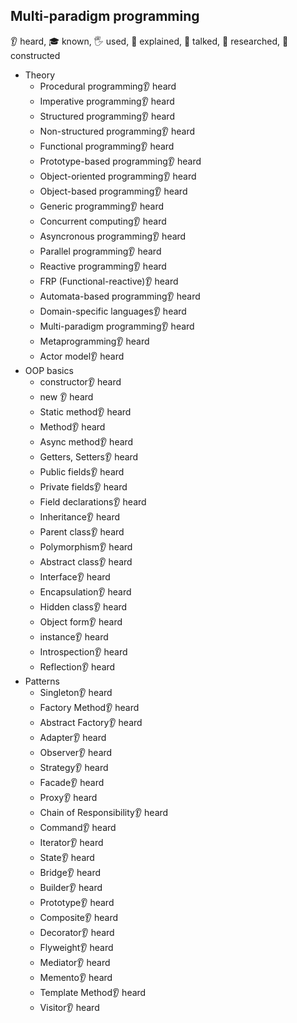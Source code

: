 ## Multi-paradigm programming

👂 heard, 🎓 known, 🖐️ used, 🙋 explained, 📢 talked, 🔬 researched, 🚀 constructed

- Theory
  - Procedural programming👂 heard
  - Imperative programming👂 heard
  - Structured programming👂 heard
  - Non-structured programming👂 heard
  - Functional programming👂 heard
  - Prototype-based programming👂 heard
  - Object-oriented programming👂 heard
  - Object-based programming👂 heard
  - Generic programming👂 heard
  - Concurrent computing👂 heard
  - Asyncronous programming👂 heard
  - Parallel programming👂 heard
  - Reactive programming👂 heard
  - FRP (Functional-reactive)👂 heard
  - Automata-based programming👂 heard
  - Domain-specific languages👂 heard
  - Multi-paradigm programming👂 heard
  - Metaprogramming👂 heard
  - Actor model👂 heard
- OOP basics
  - constructor👂 heard
  - new 👂 heard
  - Static method👂 heard
  - Method👂 heard
  - Async method👂 heard
  - Getters, Setters👂 heard
  - Public fields👂 heard
  - Private fields👂 heard
  - Field declarations👂 heard
  - Inheritance👂 heard
  - Parent class👂 heard
  - Polymorphism👂 heard
  - Abstract class👂 heard
  - Interface👂 heard
  - Encapsulation👂 heard
  - Hidden class👂 heard
  - Object form👂 heard
  - instance👂 heard
  - Introspection👂 heard
  - Reflection👂 heard
- Patterns
  - Singleton👂 heard
  - Factory Method👂 heard
  - Abstract Factory👂 heard
  - Adapter👂 heard
  - Observer👂 heard
  - Strategy👂 heard
  - Facade👂 heard
  - Proxy👂 heard
  - Chain of Responsibility👂 heard
  - Command👂 heard
  - Iterator👂 heard
  - State👂 heard
  - Bridge👂 heard
  - Builder👂 heard
  - Prototype👂 heard
  - Composite👂 heard
  - Decorator👂 heard
  - Flyweight👂 heard
  - Mediator👂 heard
  - Memento👂 heard
  - Template Method👂 heard
  - Visitor👂 heard
